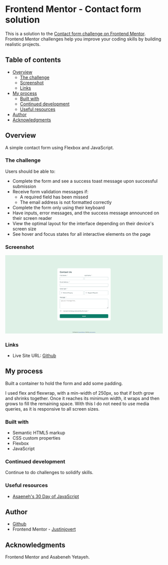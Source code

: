 # Frontend Mentor - Contact form solution

This is a solution to the [Contact form challenge on Frontend Mentor](https://www.frontendmentor.io/challenges/contact-form--G-hYlqKJj). Frontend Mentor challenges help you improve your coding skills by building realistic projects. 

## Table of contents

- [Overview](#overview)
  - [The challenge](#the-challenge)
  - [Screenshot](#screenshot)
  - [Links](#links)
- [My process](#my-process)
  - [Built with](#built-with)
  - [Continued development](#continued-development)
  - [Useful resources](#useful-resources)
- [Author](#author)
- [Acknowledgments](#acknowledgments)

## Overview

A simple contact form using Flexbox and JavaScript.

### The challenge

Users should be able to:

- Complete the form and see a success toast message upon successful submission
- Receive form validation messages if:
  - A required field has been missed
  - The email address is not formatted correctly
- Complete the form only using their keyboard
- Have inputs, error messages, and the success message announced on their screen reader
- View the optimal layout for the interface depending on their device's screen size
- See hover and focus states for all interactive elements on the page

### Screenshot

![Screenshot](./design/screenshot-desktop.png)

### Links

- Live Site URL: [Github](https://justinjovert.github.io/Contact-Form)

## My process
  Built a container to hold the form and add some padding. 

  I used flex and flexwrap, with a min-width of 250px, so that if both grow and shrinks together. Once it reaches its minimum width, it wraps and then grows to fill the remaining space. With this I do not need to use media queries, as it is responsive to all screen sizes. 

### Built with

- Semantic HTML5 markup
- CSS custom properties
- Flexbox
- JavaScript


### Continued development

Continue to do challenges to solidify skills.


### Useful resources

- [Asaeneh's 30 Day of JavaScript](https://github.com/Asabeneh/30-Days-Of-JavaScript)

## Author

- [Github](https://github.com/Justinjovert/)
- Frontend Mentor - [Justinjovert](https://www.frontendmentor.io/profile/Justinjovert)

## Acknowledgments

Frontend Mentor and Asabeneh Yetayeh.